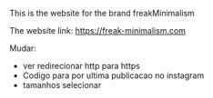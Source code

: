 This is the website for the brand freakMinimalism

The website link: https://freak-minimalism.com


Mudar:

  - ver redirecionar http para https
  - Codigo para por ultima publicacao no instagram
  - tamanhos selecionar
